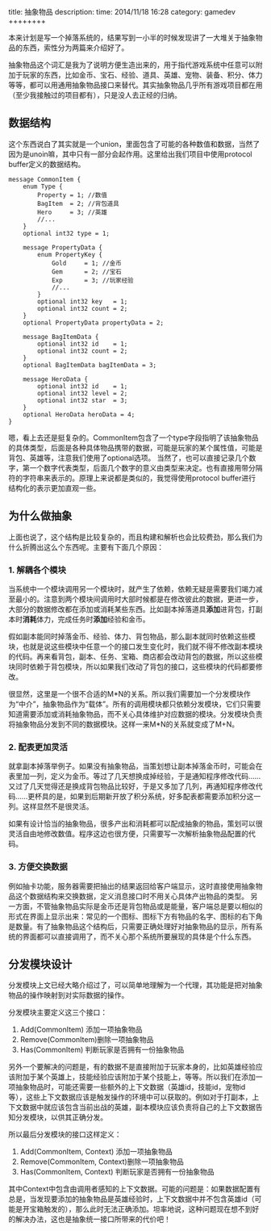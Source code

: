 title:  抽象物品
description: 
time: 2014/11/18 16:28
category: gamedev
++++++++

本来计划是写一个掉落系统的，结果写到一小半的时候发现讲了一大堆关于抽象物品的东西，索性分为两篇来介绍好了。

抽象物品这个词汇是我为了说明方便生造出来的，用于指代游戏系统中任意可以附加于玩家的东西，比如金币、宝石、经验、道具、英雄、宠物、装备、积分、体力等等，都可以用通用抽象物品接口来替代。其实抽象物品几乎所有游戏项目都在用（至少我接触过的项目都有），只是没人去正经的归纳。

## 数据结构
这个东西说白了其实就是一个union，里面包含了可能的各种数值和数据，当然了因为是unoin嘛，其中只有一部分会起作用。这里给出我们项目中使用protocol buffer定义的数据结构。

```
message CommonItem {
	enum Type {
		Property = 1; //数值
		BagItem  = 2; //背包道具
		Hero     = 3; //英雄
		//...
	}
	optional int32 type = 1;
	
	message PropertyData {
		enum PropertyKey {
			Gold     = 1; //金币
			Gem      = 2; //宝石
			Exp      = 3; //玩家经验
			//...
		}
		optional int32 key   = 1;
		optional int32 count = 2;
	}
	optional PropertyData propertyData = 2;
	
	message BagItemData {
		optional int32 id    = 1;
		optional int32 count = 2;
	}
	optional BagItemData bagItemData = 3;
	
	message HeroData {
		optional int32 id    = 1;
		optional int32 level = 2;
		optional int32 star  = 3;
	}
	optional HeroData heroData = 4;
}
```
嗯，看上去还是挺复杂的。CommonItem包含了一个type字段指明了该抽象物品的具体类型，后面是各种具体物品携带的数据，可能是玩家的某个属性值，可能是背包、英雄等，注意我们使用了optional选项。
当然了，也可以直接记录几个数字，第一个数字代表类型，后面几个数字的意义由类型来决定。也有直接用带分隔符的字符串来表示的。原理上来说都是类似的，我觉得使用protocol buffer进行结构化的表示更加直观一些。

## 为什么做抽象
上面也说了，这个结构是比较复杂的，而且构建和解析也会比较费劲，那么我们为什么折腾出这么个东西呢。主要有下面几个原因：

### 1. 解耦各个模块
当系统中一个模块调用另一个模块时，就产生了依赖，依赖无疑是需要我们竭力减至最小的。注意到两个模块间调用时大部时候都是在修改彼此的数据，更进一步，大部分的数据修改都在添加或消耗某些东西。比如副本掉落道具**添加**进背包，打副本时**消耗**体力，完成任务时**添加**经验和金币。

假如副本能同时掉落金币、经验、体力、背包物品，那么副本就同时依赖这些模块，也就是说这些模块中任意一个的接口发生变化时，我们就不得不修改副本模块的代码。再来看背包，副本、任务、宝箱、商店都会改动背包的数据，所以这些模块同时依赖于背包模块，所以如果我们改动了背包的接口，这些模块的代码都要修改。

很显然，这里是一个很不合适的M\*N的关系。所以我们需要加一个分发模块作为“中介”，抽象物品作为“载体”。所有的调用模块都只依赖分发模块，它们只需要知道需要添加或消耗抽象物品，而不关心具体维护对应数据的模块。分发模块负责将抽象物品分发到不同的数据模块。这样一来M\*N的关系就变成了M+N。

### 2. 配表更加灵活
就拿副本掉落举例子。如果没有抽象物品，当策划想让副本掉落金币时，可能会在表里加一列，定义为金币。等过了几天想换成掉经验，于是通知程序修改代码……又过了几天觉得还是换成背包物品比较好，于是又多加了几列，再通知程序修改代码……更杯具的是，如果到后期新开放了积分系统，好多配表都需要添加积分这一列。这样显然不是很灵活。

如果有设计恰当的抽象物品，很多产出和消耗都可以配成抽象的物品，策划可以很灵活自由地修改数值。程序这边也很方便，只需要写一次解析抽象物品配置的代码。

### 3. 方便交换数据
例如抽卡功能，服务器需要把抽出的结果返回给客户端显示，这时直接使用抽象物品这个数据结构来交换数据，定义消息接口时不用关心具体产出物品的类型。
另一方面，不管抽象物品实际是金币还是背包物品或是能量，客户端总是要以相似的形式在界面上显示出来：常见的一个图标、图标下方有物品的名字、图标的右下角是数量。有了抽象物品这个结构后，只需要正确处理好对抽象物品的显示，所有系统的界面都可以直接调用了，而不关心那个系统所要展现的具体是个什么东西。

## 分发模块设计
分发模块上文已经大略介绍过了，可以简单地理解为一个代理，其功能是把对抽象物品的操作映射到对实际数据的操作。

分发模块主要定义这三个接口：

1. Add(CommonItem)   添加一项抽象物品
2. Remove(CommonItem)删除一项抽象物品
3. Has(CommonItem)   判断玩家是否拥有一份抽象物品

另外一个要解决的问题是，有的数据不是直接附加于玩家本身的，比如英雄经验应该附加于某个英雄上，技能经验应该附加于某个技能上，等等。所以我们在添加一项抽象物品时，可能还需要一些额外的上下文数据（英雄id，技能id，宠物id等），这些上下文数据应该是触发操作的环境中可以获取的。例如对于打副本，上下文数据中就应该包含当前出战的英雄，副本模块应该负责将自己的上下文数据告知分发模块，以供其正确分发。

所以最后分发模块的接口这样定义：

1. Add(CommonItem, Context)   添加一项抽象物品
2. Remove(CommonItem, Context)删除一项抽象物品
3. Has(CommonItem, Context)   判断玩家是否拥有一份抽象物品

其中Context中包含由调用者感知的上下文数据。可能的问题是：如果数据配置有总是，当发现要添加的抽象物品是英雄经验时，上下文数据中并不包含英雄id（可能是开宝箱触发的），那么此时无法正确添加。坦率地说，这种问题现在想不到好的解决办法，这也是抽象统一接口所带来的代价吧！